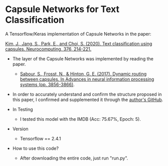# Capsule Networks for Text Classification

A Tensorflow/Keras implementation of Capsule Networks in the paper:

[Kim, J., Jang, S., Park, E., and Choi, S. (2020). Text classification using capsules. Neurocomputing, 376, 214-221.](https://www.sciencedirect.com/science/article/pii/S0925231219314092)

- The layer of the Capsule Networks was implemented by reading the paper.
  - [Sabour, S., Frosst, N., & Hinton, G. E. (2017). Dynamic routing between capsules. In Advances in neural information processing systems (pp. 3856-3866)](http://papers.nips.cc/paper/6975-dynamic-routing-between-capsules.pdf).
- In order to accurately understand and confirm the structure proposed in this paper, I confirmed and supplemented it through the [author's GitHub](https://github.com/TeamLab/text-capsule-network).
- In Testing
  - I tested this model with the IMDB (Acc: 75.67%, Epoch: 5).
- Version
  - Tensorflow == 2.4.1

- How to use this code?
  - After downloading the entire code, just run "run.py".
